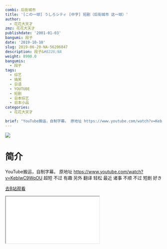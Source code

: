```yaml
---
combi: 后街城市
title: '[この一球] うしろシティ [中字] 短剧（后街城市 这一球）'
author:
  - 花花大天才
zmz: 花花大天才
publishdate: '2001-01-03'
bangumi: 段子
date: '2019-10-10'
slug: 2019-06-20-NA-56206847
description: 段子&#8226;NA
weight: 8990.0
bangumis:
  - 段子
tags:
  - 综艺
  - 搞笑
  - 日语
  - YOUTUBE
  - 短剧
  - 日本综艺
  - 日本小品
categories:
  - 花花大天才

brief: "YouTube搬运，自制字幕。 原地址 https://www.youtube.com/watch?v=KebIwC9WqOU 超短 不过 有趣 另外 翻译 轻松 最近 诸事 不顺 不过 短剧 好き"
---
```

![](https://raw.githubusercontent.com/tcgriffith/owaraisite/master/static/tmpimg/a89585965f66f096337fcb5852b0f98498c19549.jpg.480.jpg)
# 简介  
YouTube搬运，自制字幕。
原地址 https://www.youtube.com/watch?v=KebIwC9WqOU
超短  不过  有趣  另外  翻译  轻松 
最近  诸事  不顺  不过  短剧  好き  

[去B站观看](https://www.bilibili.com/video/av56206847/)
<div class ="resp-container"><iframe class="testiframe" src="//player.bilibili.com/player.html?aid=56206847"", scrolling="no", allowfullscreen="true" > </iframe></div> 
